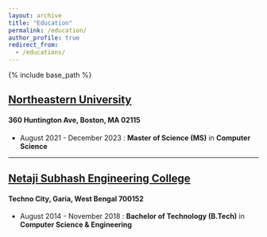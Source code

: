 ```yaml
---
layout: archive
title: "Education"
permalink: /education/
author_profile: true
redirect_from:
  - /educations/
---
```


{% include base_path %}

## [Northeastern University]()
#### 360 Huntington Ave, Boston, MA 02115
- August 2021 - December 2023 : **Master of Science (MS)** in **Computer Science**

---

## [Netaji Subhash Engineering College]()
#### Techno City, Garia, West Bengal 700152
- August 2014 - November 2018 : **Bachelor of Technology (B.Tech)** in **Computer Science & Engineering**
